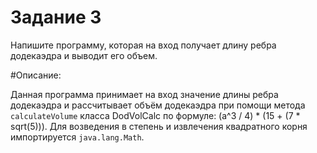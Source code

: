 # Задание 3

Напишите программу, которая на вход получает длину ребра додекаэдра и выводит его объем.

#Описание: 

Данная программа принимает на вход значение длины ребра додекаэдра и рассчитывает объём додекаэдра при помощи метода `calculateVolume` класса DodVolCalc по формуле: (a^3 / 4) * (15 + (7 * sqrt(5))). Для возведения в степень и извлечения квадратного корня импортируется `java.lang.Math`.
